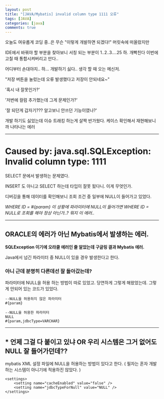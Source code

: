 ```yaml
---
layout: post
title: "[JAVA/Mybatis] invalid column type 1111 오류"
tags: [JAVA]
categories: [java]
comments: true
---
```


오늘도 여유롭게 코딩 중..은 무슨 "이렇게 개발하면 되겠다!" 머릿속에 떠올랐지만

IDE에서 바꿔야 할 부분을 찾아보니 서칭 되는 부분이 1..2..3....25 하. 개빡친다 이번에 고칠 때 통합시켜버리고 만다..

어디부터 손대야지.. 하... 개발하기 싫다.. 생각 할 때 오는 메신저.

"저장 버튼을 눌렀는데 오류 발생했다고 저장이 안되네요~"

'혹시 내 잘못인가?'

'저번에 컬럼 추가했는데 그게 문제인가?'

'잘 되던게 갑자기??? 알고보니 안쓰던 기능이였나?' 

개발 하기도 싫었는데 이슈 트래킹 하는게 살짝 반가웠다. 케이스 확인해서 재현해보니까 나타나는 에러

-----

# Caused by: java.sql.SQLException: Invalid column type: 1111

SELECT 문에서 발생하는 문제였다.

INSERT 도 아니고 SELECT 하는데 타입이 잘못 됬다니. 이게 무엇인가.

디버깅을 통해 데이터를 확인해보니 조회 조건 중 일부에 NULL이 들어가고 있었다.

*WHERE ID = #{param} 이 상황에 파라미터에 NULL이 들어가면 WHERE ID = NULL로 조회를 해야 정상 아닌가..? 뭐지 이 에러..*

----

## ORACLE의 에러가 아닌 Mybatis에서 발생하는 에러.

**SQLException 이기에 오라클 에러인 줄 알았는데 구글링 결과 Mybatis 에러.**

Java에서 넘긴 파라미터 중 NULL이 있을 경우 발생한다고 한다.

### 아니 근데 분명히 다른데선 잘 돌아갔는데?

파라미터에 NULL을 허용 하는 방법이 따로 있었고. 당연하게 그렇게 해왔었는데. 그렇게 안되어 있는 코드가 있었다.

```
--NULL을 허용하지 않은 파라미터
#{param}

--NULL을 허용한 파라미터
NULL
#{param,jdbcType=VARCHAR}
```

---

## * 언제 그걸 다 붙이고 있냐 OR 우리 시스템은 그거 없어도 NULL 잘 들어가던데??

mybatis XML 설정 파일에 NULL을 허용하는 방법이 있다고 한다. ( 필자는 혼자 개발하는 시스템이 아니기에 적용하진 않았다. )

```
<settings> 
    <setting name="cacheEnabled" value="false" />
    <setting name="jdbcTypeForNull" value="NULL" /> 
</settings>
```





